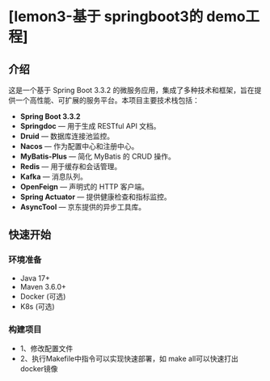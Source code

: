 # [lemon3-基于 springboot3的 demo工程]

## 介绍

这是一个基于 Spring Boot 3.3.2 的微服务应用，集成了多种技术和框架，旨在提供一个高性能、可扩展的服务平台。本项目主要技术栈包括：

- **Spring Boot 3.3.2**
- **Springdoc** — 用于生成 RESTful API 文档。
- **Druid** — 数据库连接池监控。
- **Nacos** — 作为配置中心和注册中心。
- **MyBatis-Plus** — 简化 MyBatis 的 CRUD 操作。
- **Redis** — 用于缓存和会话管理。
- **Kafka** — 消息队列。
- **OpenFeign** — 声明式的 HTTP 客户端。
- **Spring Actuator** — 提供健康检查和指标监控。
- **AsyncTool** — 京东提供的异步工具库。

## 快速开始
### 环境准备

- Java 17+
- Maven 3.6.0+
- Docker (可选)
- K8s (可选)

### 构建项目
- 1、修改配置文件
- 2、执行Makefile中指令可以实现快速部署，如 make all可以快速打出 docker镜像

